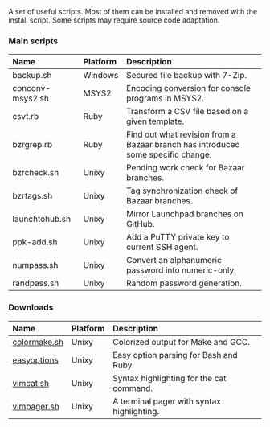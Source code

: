 A set of useful scripts. Most of them can be installed and removed with the
install script. Some scripts may require source code adaptation.

### Main scripts

Name              | Platform | Description
:---------------- | :------- | :----------
backup.sh         | Windows  | Secured file backup with 7-Zip.
conconv-msys2.sh  | MSYS2    | Encoding conversion for console programs in MSYS2.
csvt.rb           | Ruby     | Transform a CSV file based on a given template.
bzrgrep.rb        | Ruby     | Find out what revision from a Bazaar branch has introduced some specific change.
bzrcheck.sh       | Unixy    | Pending work check for Bazaar branches.
bzrtags.sh        | Unixy    | Tag synchronization check of Bazaar branches.
launchtohub.sh    | Unixy    | Mirror Launchpad branches on GitHub.
ppk-add.sh        | Unixy    | Add a PuTTY private key to current SSH agent.
numpass.sh        | Unixy    | Convert an alphanumeric password into numeric-only.
randpass.sh       | Unixy    | Random password generation.

### Downloads

Name              | Platform | Description
:---------------- | :------- | :----------
[colormake.sh][1] | Unixy    |  Colorized output for Make and GCC.
[easyoptions][2]  | Unixy    |  Easy option parsing for Bash and Ruby.
[vimcat.sh][3]    | Unixy    |  Syntax highlighting for the cat command.
[vimpager.sh][3]  | Unixy    |  A terminal pager with syntax highlighting.

[1]: https://github.com/renatosilva/colormake
[2]: https://github.com/renatosilva/easyoptions
[3]: https://github.com/rkitover/vimpager
